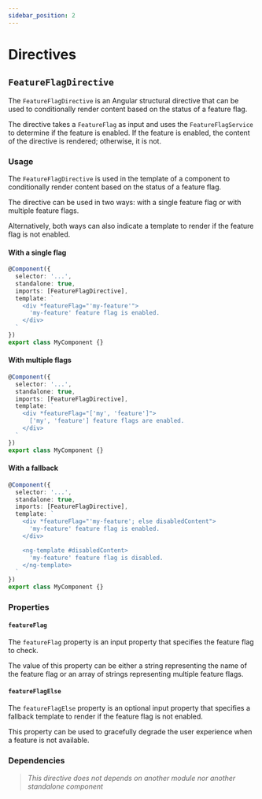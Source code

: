 ```yaml
---
sidebar_position: 2
---
```


# Directives

## `FeatureFlagDirective`

The `FeatureFlagDirective` is an Angular structural directive that can be used
to conditionally render content based on the status of a feature flag.

The directive takes a `FeatureFlag` as input and uses the `FeatureFlagService`
to determine if the feature is enabled. If the feature is enabled, the content
of the directive is rendered; otherwise, it is not.

### Usage

The `FeatureFlagDirective` is used in the template of a component to
conditionally render content based on the status of a feature flag.

The directive can be used in two ways: with a single feature flag or with
multiple feature flags.

Alternatively, both ways can also indicate a template to render if the feature
flag is not enabled.

#### With a single flag

```ts
@Component({
  selector: '...',
  standalone: true,
  imports: [FeatureFlagDirective],
  template: `
    <div *featureFlag="'my-feature'">
      'my-feature' feature flag is enabled.
    </div>
  `
})
export class MyComponent {}
```

#### With multiple flags

```ts
@Component({
  selector: '...',
  standalone: true,
  imports: [FeatureFlagDirective],
  template: `
    <div *featureFlag="['my', 'feature']">
      ['my', 'feature'] feature flags are enabled.
    </div>
  `
})
export class MyComponent {}
```

#### With a fallback

```ts
@Component({
  selector: '...',
  standalone: true,
  imports: [FeatureFlagDirective],
  template: `
    <div *featureFlag="'my-feature'; else disabledContent">
      'my-feature' feature flag is enabled.
    </div>

    <ng-template #disabledContent>
      'my-feature' feature flag is disabled.
    </ng-template>
  `
})
export class MyComponent {}
```

### Properties

#### `featureFlag`

The `featureFlag` property is an input property that specifies the feature flag
to check.

The value of this property can be either a string representing the name of the
feature flag or an array of strings representing multiple feature flags.

#### `featureFlagElse`

The `featureFlagElse` property is an optional input property that specifies a
fallback template to render if the feature flag is not enabled.

This property can be used to gracefully degrade the user experience when a
feature is not available.

### Dependencies

> *This directive does not depends on another module nor another standalone component*

